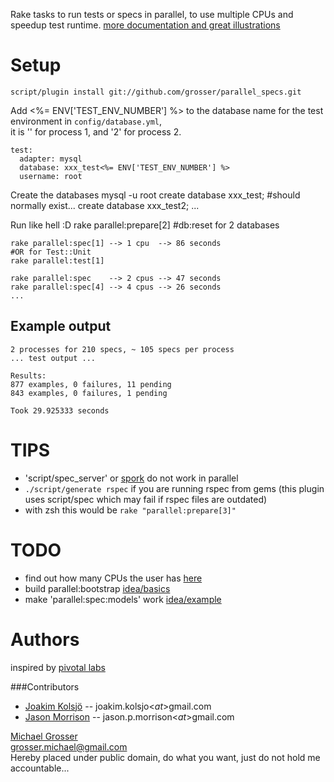 Rake tasks to run tests or specs in parallel, to use multiple CPUs and speedup test runtime.
[more documentation and great illustrations](http://giantrobots.thoughtbot.com/2009/7/24/make-your-test-suite-uncomfortably-fast)

Setup
=====

    script/plugin install git://github.com/grosser/parallel_specs.git

Add <%= ENV['TEST_ENV_NUMBER'] %> to the database name for the test environment in `config/database.yml`,  
it is '' for process 1, and '2' for process 2.

    test:
      adapter: mysql
      database: xxx_test<%= ENV['TEST_ENV_NUMBER'] %>
      username: root

Create the databases
    mysql -u root
    create database xxx_test; #should normally exist...
    create database xxx_test2;
    ...

Run like hell :D
    rake parallel:prepare[2] #db:reset for 2 databases

    rake parallel:spec[1] --> 1 cpu  --> 86 seconds
    #OR for Test::Unit
    rake parallel:test[1]

    rake parallel:spec    --> 2 cpus --> 47 seconds
    rake parallel:spec[4] --> 4 cpus --> 26 seconds
    ...

Example output
--------------
    2 processes for 210 specs, ~ 105 specs per process
    ... test output ...

    Results:
    877 examples, 0 failures, 11 pending
    843 examples, 0 failures, 1 pending

    Took 29.925333 seconds

TIPS
====
 - 'script/spec_server' or [spork](http://github.com/timcharper/spork/tree/master) do not work in parallel
 - `./script/generate rspec` if you are running rspec from gems (this plugin uses script/spec which may fail if rspec files are outdated)
 - with zsh this would be `rake "parallel:prepare[3]"`

TODO
====
 - find out how many CPUs the user has [here](http://stackoverflow.com/questions/891537/ruby-detect-number-of-cpus-installed)
 - build parallel:bootstrap [idea/basics](http://github.com/garnierjm/parallel_specs/commit/dd8005a2639923dc5adc6400551c4dd4de82bf9a)
 - make 'parallel:spec:models' work [idea/example](http://gist.github.com/157251)

Authors
====
inspired by [pivotal labs](http://pivotallabs.com/users/miked/blog/articles/849-parallelize-your-rspec-suite)  

###Contributors
 - [Joakim Kolsjö](http://www.rubyblocks.se) -- joakim.kolsjo<$at$>gmail.com
 - [Jason Morrison](http://jayunit.net) -- jason.p.morrison<$at$>gmail.com

[Michael Grosser](http://pragmatig.wordpress.com)  
grosser.michael@gmail.com  
Hereby placed under public domain, do what you want, just do not hold me accountable...
